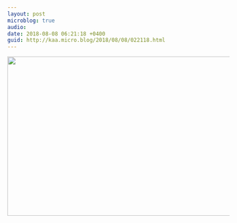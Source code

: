 ```yaml
---
layout: post
microblog: true
audio: 
date: 2018-08-08 06:21:18 +0400
guid: http://kaa.micro.blog/2018/08/08/022118.html
---
```



<img src="https://www.kaa.bz/uploads/2018/51e7b179ce.jpg" width="600" height="360" />
